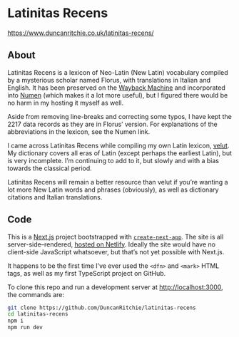 # Latinitas Recens
https://www.duncanritchie.co.uk/latinitas-recens/

## About
Latinitas Recens is a lexicon of Neo-Latin (New Latin) vocabulary compiled by a mysterious scholar named Florus, with translations in Italian and English. It has been preserved on the [Wayback Machine](http://web.archive.org/web/20080415072407/http://users.adelphia.net/~florusc/latine/search.html) and incorporated into [Numen](https://latinlexicon.org/latinitas_recens_latine.php) (which makes it a lot more useful), but I figured there would be no harm in my hosting it myself as well.

Aside from removing line-breaks and correcting some typos, I have kept the 2217 data records as they are in Florus’ version. For explanations of the abbreviations in the lexicon, see the Numen link.

I came across Latinitas Recens while compiling my own Latin lexicon, [velut](https://github.com/DuncanRitchie/velut). My dictionary covers all eras of Latin (except perhaps the earliest Latin), but is very incomplete. I’m continuing to add to it, but slowly and with a bias towards the classical period.

Latinitas Recens will remain a better resource than velut if you’re wanting a lot more New Latin words and phrases (obviously), as well as dictionary citations and Italian translations.

## Code
This is a [Next.js](https://nextjs.org/) project bootstrapped with [`create-next-app`](https://github.com/vercel/next.js/tree/canary/packages/create-next-app). The site is all server-side–rendered, [hosted on Netlify](https://www.duncanritchie.co.uk/latinitas-recens/). Ideally the site would have no client-side JavaScript whatsoever, but that’s not yet possible with Next.js.

It happens to be the first time I’ve ever used the `<dfn>` and `<mark>` HTML tags, as well as my first TypeScript project on GitHub.

To clone this repo and run a development server at [http://localhost:3000](http://localhost:3000), the commands are:
```bash
git clone https://github.com/DuncanRitchie/latinitas-recens
cd latinitas-recens
npm i
npm run dev
```
